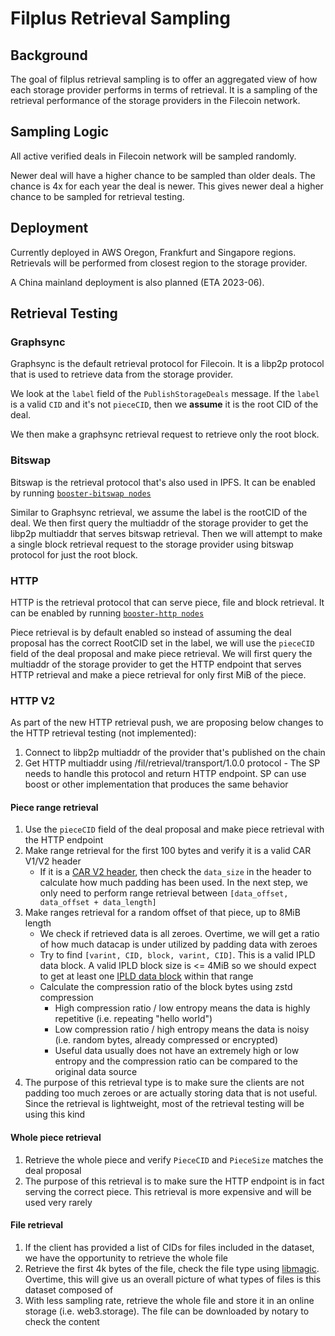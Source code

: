 # Filplus Retrieval Sampling

## Background

The goal of filplus retrieval sampling is to offer an aggregated view of how each storage provider performs in terms of
retrieval.
It is a sampling of the retrieval performance of the storage providers in the Filecoin network.

## Sampling Logic

All active verified deals in Filecoin network will be sampled randomly.

Newer deal will have a higher chance to be sampled than older deals. The chance is 4x for each year the deal is
newer. This gives newer deal a higher chance to be sampled for retrieval testing.

## Deployment

Currently deployed in AWS Oregon, Frankfurt and Singapore regions. Retrievals will be performed from closest region to
the storage provider.

A China mainland deployment is also planned (ETA 2023-06).

## Retrieval Testing

### Graphsync

Graphsync is the default retrieval protocol for Filecoin. It is a libp2p protocol that is used to retrieve data from the
storage provider.

We look at the `label` field of the `PublishStorageDeals` message. If the `label` is a valid `CID` and it's
not `pieceCID`, then we **assume** it is the root CID of the deal.

We then make a graphsync retrieval request to retrieve only the root block.

### Bitswap

Bitswap is the retrieval protocol that's also used in IPFS. It can be enabled by
running [`booster-bitswap nodes`](https://boost.filecoin.io/bitswap-retrieval)

Similar to Graphsync retrieval, we assume the label is the rootCID of the deal. We then first query the multiaddr of the
storage provider to get the libp2p multiaddr that serves bitswap retrieval.
Then we will attempt to make a single block retrieval request to the storage provider using bitswap protocol for just
the root block.

### HTTP

HTTP is the retrieval protocol that can serve piece, file and block retrieval. It can be enabled by
running [`booster-http nodes`](https://boost.filecoin.io/http-retrieval)

Piece retrieval is by default enabled so instead of assuming the deal proposal has the correct RootCID set in the label,
we will use the `pieceCID` field of the deal proposal and make piece retrieval.
We will first query the multiaddr of the storage provider to get the HTTP endpoint that serves HTTP retrieval and make a
piece retrieval for only first MiB of the piece.

### HTTP V2

As part of the new HTTP retrieval push, we are proposing below changes to the HTTP retrieval testing (not implemented):

1. Connect to libp2p multiaddr of the provider that's published on the chain
2. Get HTTP multiaddr using /fil/retrieval/transport/1.0.0 protocol - The SP needs to handle this protocol and return
   HTTP endpoint. SP can use boost or other implementation that produces the same behavior

#### Piece range retrieval

1. Use the `pieceCID` field of the deal proposal and make piece retrieval with the HTTP endpoint
2. Make range retrieval for the first 100 bytes and verify it is a valid CAR V1/V2 header
    * If it is a [CAR V2 header](https://ipld.io/specs/transport/car/carv2/#header), then check the `data_size` in the
      header to calculate how much padding has been used. In the next step, we only need to perform range retrieval
      between `[data_offset, data_offset + data_length]`
3. Make ranges retrieval for a random offset of that piece, up to 8MiB length
    * We check if retrieved data is all zeroes. Overtime, we will get a ratio of how much datacap is under utilized by
      padding data with zeroes
    * Try to find `[varint, CID, block, varint, CID]`. This is a valid IPLD data block. A valid IPLD block size is <=
      4MiB so we should expect to get at least
      one [IPLD data block](https://ipld.io/specs/transport/car/carv1/#format-description) within that range
    * Calculate the compression ratio of the block bytes using zstd compression
        * High compression ratio / low entropy means the data is highly repetitive (i.e. repeating "hello world")
        * Low compression ratio / high entropy means the data is noisy (i.e. random bytes, already compressed or
          encrypted)
        * Useful data usually does not have an extremely high or low entropy and the compression ratio can be compared
          to the original data source
4. The purpose of this retrieval type is to make sure the clients are not padding too much zeroes or are actually
   storing data that is not useful. Since the retrieval is lightweight, most of the retrieval testing will be using this
   kind

#### Whole piece retrieval

1. Retrieve the whole piece and verify `PieceCID` and `PieceSize` matches the deal proposal
2. The purpose of this retrieval is to make sure the HTTP endpoint is in fact serving the correct piece. This retrieval
   is more expensive and will be used very rarely

#### File retrieval

1. If the client has provided a list of CIDs for files included in the dataset, we have the opportunity to retrieve the
   whole file
2. Retrieve the first 4k bytes of the file, check the file type
   using [libmagic](https://man7.org/linux/man-pages/man3/libmagic.3.html). Overtime, this will give us an overall
   picture of what types of files is this dataset composed of
3. With less sampling rate, retrieve the whole file and store it in an online storage (i.e. web3.storage). The file can
   be downloaded by notary to check the content
